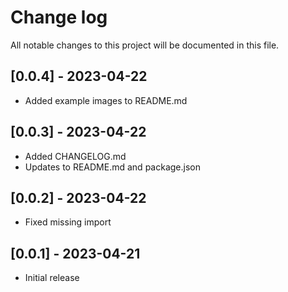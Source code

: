 # Change log

All notable changes to this project will be documented in this file.

## [0.0.4] - 2023-04-22

-   Added example images to README.md

## [0.0.3] - 2023-04-22

-   Added CHANGELOG.md
-   Updates to README.md and package.json

## [0.0.2] - 2023-04-22

-   Fixed missing import

## [0.0.1] - 2023-04-21

-   Initial release

